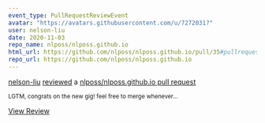 ```yaml
---
event_type: PullRequestReviewEvent
avatar: "https://avatars.githubusercontent.com/u/7272031?"
user: nelson-liu
date: 2020-11-03
repo_name: nlposs/nlposs.github.io
html_url: https://github.com/nlposs/nlposs.github.io/pull/35#pullrequestreview-522190232
repo_url: https://github.com/nlposs/nlposs.github.io
---
```


<a href='https://github.com/nelson-liu' target='_blank'>nelson-liu</a> <a href='https://github.com/nlposs/nlposs.github.io/pull/35#pullrequestreview-522190232' target='_blank'>reviewed</a> a <a href='https://github.com/nlposs/nlposs.github.io/pull/35' target='_blank'>nlposs/nlposs.github.io pull request</a>

<small>LGTM, congrats on the new gig! feel free to merge whenever...</small>

<a href='https://github.com/nlposs/nlposs.github.io/pull/35#pullrequestreview-522190232' target='_blank'>View Review</a>